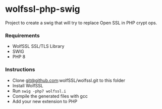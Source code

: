 # wolfssl-php-swig
Project to create a swig that will try to replace Open SSL in PHP crypt ops. 

### Requirements
- WolfSSL SSL/TLS Library
- SWIG
- PHP 8

### Instructions

- Clone git@github.com:wolfSSL/wolfssl.git to this folder
- Install WolfSSL
- Run `swig -php7 wolfssl.i`
- Compile the generated files with gcc
- Add your new extension to PHP